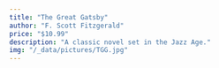 ```yaml
---
title: "The Great Gatsby"
author: "F. Scott Fitzgerald"
price: "$10.99"
description: "A classic novel set in the Jazz Age."
img: "/_data/pictures/TGG.jpg"
---
```


